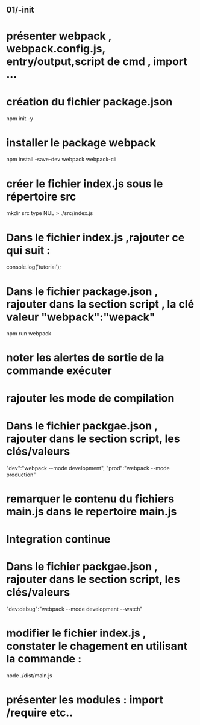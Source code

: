 ## 01/-init 
# présenter webpack , webpack.config.js, entry/output,script de cmd ,  import ...
# création du fichier package.json
npm init -y

# installer le package webpack
npm install -save-dev webpack  webpack-cli

# créer le fichier index.js sous le répertoire src
mkdir src
type NUL > ./src/index.js

# Dans le fichier index.js ,rajouter ce qui suit :
console.log('tutorial');

# Dans le fichier package.json , rajouter dans la section script , la clé valeur "webpack":"wepack"
npm run webpack

# noter les alertes de sortie de la commande exécuter

# rajouter les mode de compilation
# Dans le fichier packgae.json , rajouter dans le section script, les clés/valeurs 

 "dev":"webpack --mode development",
 "prod":"webpack --mode production"

 # remarquer le contenu du fichiers main.js dans le repertoire main.js

 # Integration continue
 # Dans le fichier packgae.json , rajouter dans le section script, les clés/valeurs 
 "dev:debug":"webpack --mode development --watch"

 # modifier le fichier index.js , constater le chagement en utilisant la commande :

 node ./dist/main.js

 # présenter les modules : import /require etc..
 
